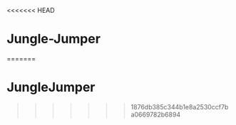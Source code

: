 <<<<<<< HEAD
# Jungle-Jumper
=======
# JungleJumper
>>>>>>> 1876db385c344b1e8a2530ccf7ba0669782b6894

